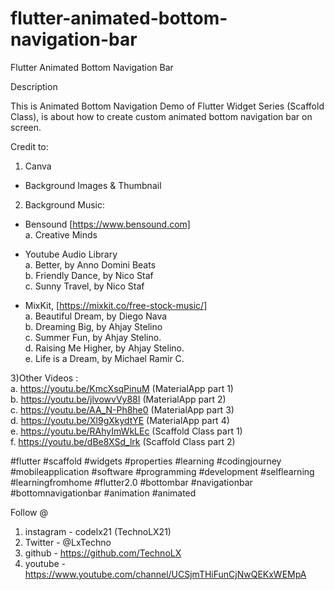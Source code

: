 # flutter-animated-bottom-navigation-bar


Flutter Animated Bottom Navigation Bar

Description

This is Animated Bottom Navigation Demo of Flutter Widget Series (Scaffold Class),  is about how to create custom animated bottom navigation bar on screen.


Credit to:

1) Canva <br />
  - Background Images & Thumbnail<br />
  
2) Background Music:<br />
  - Bensound [https://www.bensound.com]<br />
  a. Creative Minds<br />

 - Youtube Audio Library<br />
 a. Better, by Anno Domini Beats<br />
 b. Friendly Dance, by Nico Staf<br />
 c. Sunny Travel, by Nico Staf<br />
 
 - MixKit, [https://mixkit.co/free-stock-music/]<br />
  a. Beautiful Dream, by Diego Nava<br />
  b. Dreaming Big, by Ahjay Stelino<br />
  c. Summer Fun, by Ahjay Stelino.<br />
  d. Raising Me Higher, by Ahjay Stelino.<br />
  e. Life is a Dream, by Michael Ramir C.<br />

3)Other Videos :<br />
  a. https://youtu.be/KmcXsqPinuM (MaterialApp part 1)<br />
  b. https://youtu.be/jlvowvVy88I (MaterialApp part 2)<br />
  c. https://youtu.be/AA_N-Ph8he0 (MaterialApp part 3)<br />
  d. https://youtu.be/Xl9gXkydtYE (MaterialApp part 4)<br />
  e. https://youtu.be/RAhyImWkLEc (Scaffold Class part 1)<br />
  f. https://youtu.be/dBe8XSd_lrk (Scaffold Class part 2)<br />

#flutter #scaffold #widgets #properties #learning #codingjourney #mobileapplication #software #programming #development #selflearning #learningfromhome #flutter2.0 #bottombar #navigationbar #bottomnavigationbar #animation #animated

Follow @
1. instagram - codelx21 (TechnoLX21)
2. Twitter - @LxTechno
3. github - https://github.com/TechnoLX
4. youtube - https://www.youtube.com/channel/UCSjmTHiFunCjNwQEKxWEMpA
